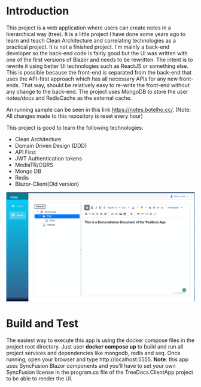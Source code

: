 # Introduction 
This project is a web application where users can create notes in a hierarchical way (tree). It is a little project I have done some years ago to learn and teach Clean Architecture and correlating technologies as a practical project. 
It is not a finished project. I'm mainly a back-end developer so the back-end code is fairly good but the UI was written with one of the first versions of Blazor and needs to be rewritten. The intent is to rewrite it using better UI technologies such as ReactJS or something else. This is possible because the front-end is separated from the back-end that uses the API-first approach which has all necessary APIs for any new front-ends. That way, should be relatively easy to re-write the front-end without any change to the back-end. The project uses MongoDB to store the user notes/docs and RedisCache as the external cache.

An running sample can be seen in this link https://notes.botelho.cc/. (Note: All changes made to this repository is reset every hour)

This project is good to learn the following technologies:

- Clean Architecture
- Domain Driven Design (DDD)
- API First
- JWT Authentication tokens
- MediaTR/CQRS
- Mongo DB
- Redis
- Blazor-Client(Old version)

![alt text](./Images/Sample.png)

# Build and Test
The easiest way to execute this app is using the docker compose files in the project root directory. Just user **docker compose up** to build and run all project services and dependencies like mongodb, redis and seq.
Once running, open your browser and type http://localhost:5555.
**Note**: this app uses SyncFusion Blazor components and you'll have to set your own SyncFusion license in the program.cs file of the TreeDocs.ClientApp project to be able to render the UI.

